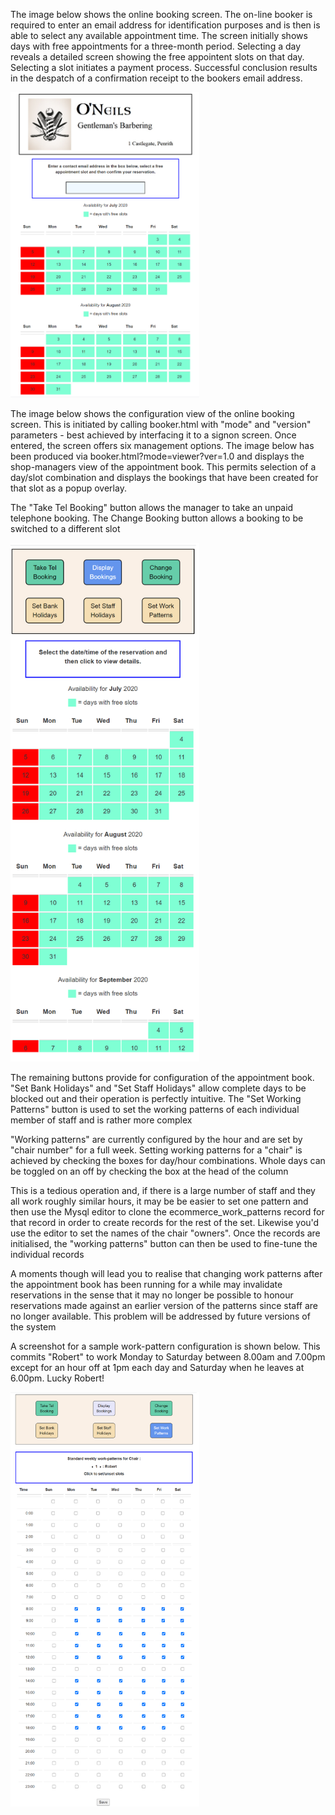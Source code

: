 <p>The image below shows the online booking screen. The on-line booker is required to enter an email address for identification purposes and is then is able to select any available appointment time. The screen initially shows days with free appointments for a three-month period. Selecting a day reveals a detailed screen showing the free appointent slots on that day. Selecting a slot initiates a payment process. Successful conclusion results in the despatch of a confirmation receipt to the bookers email address.</p>
<div style="width: 60%; text-align: center;">
<img src="img/screen1.png"> 
</div>
<p>The image below shows the configuration view of the online booking screen. This is initiated by calling booker.html with "mode" and "version" parameters - best achieved by interfacing it to a signon screen. Once entered, the screen offers six management options. The image below has been produced via booker.html?mode=viewer?ver=1.0 and displays the shop-managers view of the appointment book. This permits selection of a day/slot combination and displays the bookings that have been created for that slot as a popup overlay.</p>
<p>The "Take Tel Booking" button allows the manager to take an unpaid telephone booking. The Change Booking button allows a booking to be switched to a different slot</p>  
<div style="width: 60%; text-align: center;">
<img src="img/screen2.png"> 
</div>
<p>The remaining buttons provide for configuration of the appointment book. "Set Bank Holidays" and "Set Staff Holidays" allow complete days to be blocked out and their operation is perfectly intuitive. The "Set Working Patterns" button is used to set the working patterns of each individual member of staff and is rather more complex</p>
<p>"Working patterns" are currently configured by the hour and are set by "chair number" for a full week. Setting working patterns for a "chair" is achieved by checking the boxes for day/hour combinations. Whole days can be toggled on an off by checking the box at the head of the column</p>
<p> This is a tedious operation and, if there is a large number of staff and they all work roughly similar hours, it may be be easier to set one pattern and then use the Mysql editor to clone the ecommerce_work_patterns record for that record in order to create records for the rest of the set. Likewise you'd use the editor to set the names of the chair "owners". Once the records are initialised, the "working patterns" button can then be used to fine-tune the individual records</p>
<p>A moments though will lead you to realise that changing work patterns after the appointment book has been running for a while may invalidate reservations in the sense that it may no longer be possible to honour reservations made against an earlier version of the patterns since staff are no longer available. This problem will be addressed by future versions of the system</p>
<p> A screenshot for a sample work-pattern configuration is shown below. This commits "Robert" to work Monday to Saturday between 8.00am and 7.00pm except for an hour off at 1pm each day and Saturday when he leaves at 6.00pm. Lucky Robert!</p>
<div style="width: 60%; text-align: center;">
<img src="img/screen3.png"> 
</div>
